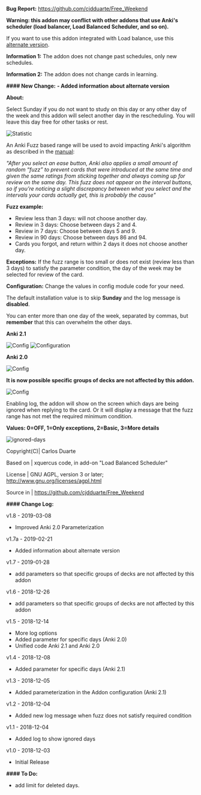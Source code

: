 <b>Bug Report:</b> https://github.com/cjdduarte/Free_Weekend

<b>Warning: this addon may conflict with other addons that use Anki's scheduler (load balancer, Load Balanced Scheduler, and so on).</b>

If you want to use this addon integrated with Load balance, use this <a href="https://github.com/cjdduarte/Free_Weekend_Load_Balancer">alternate version</a>.

<b>Information 1:</b> The addon does not change past schedules, only new schedules.

<b>Information 2:</b> The addon does not change cards in learning.

<b>#### New Change:</b>
<b>- Added information about alternate version</b>

<b>About:</b>

Select Sunday if you do not want to study on this day or any other day of the week and this addon will select another day in the rescheduling.
You will leave this day free for other tasks or rest.

<img src="https://i.ibb.co/c60sYf3/statistic.jpg" alt="Statistic">

An Anki Fuzz based range will be used to avoid impacting Anki's algorithm as described in the <a href="https://apps.ankiweb.net/docs/manual.html#what-spaced-repetition-algorithm-does-anki-use">manual</a>:

<i>"After you select an ease button, Anki also applies a small amount of random “fuzz” to prevent cards that were introduced at the same time and given the same ratings from sticking together and always coming up for review on the same day. This fuzz does not appear on the interval buttons, so if you’re noticing a slight discrepancy between what you select and the intervals your cards actually get, this is probably the cause"</i>

<b>Fuzz example:</b>
- Review less than 3 days: will not choose another day.
- Review in 3 days: Choose between days 2 and 4.
- Review in 7 days: Choose between days 5 and 9.
- Review in 90 days: Choose between days 86 and 94.
- Cards you forgot, and return within 2 days it does not choose another day.

<b>Exceptions:</b>
If the fuzz range is too small or does not exist (review less than 3 days) to satisfy the parameter condition, the day of the week may be selected for review of the card.

<b>Configuration:</b>
Change the values ​​in config module code for your need.

The default installation value is to skip <b>Sunday</b> and the log message is <b>disabled</b>.

You can enter more than one day of the week, separated by commas, but <b>remember</b> that this can overwhelm the other days.

<b>Anki 2.1</b>

<img src="https://i.ibb.co/Xtk0JLq/image.png" alt="Config">

<img src="https://i.ibb.co/zP49j9G/image.png" alt="Configuration">

<b>Anki 2.0</b>

<img src="https://i.ibb.co/CV4BkFM/image.png" alt="Config">

<b>It is now possible specific groups of decks are not affected by this addon.</b>

<img src="https://i.ibb.co/SrYbWDr/image.png" alt="Config">

Enabling log, the addon will show on the screen which days are being ignored when replying to the card.
Or it will display a message that the fuzz range has not met the required minimum condition.

<b>Values: 0=OFF, 1=Only exceptions, 2=Basic, 3=More details</b>

<img src="https://i.ibb.co/h9HX2FX/ignored-days.png" alt="ignored-days">

Copyright(C)| Carlos Duarte

Based on | xquercus code, in add-on "Load Balanced Scheduler"

License | GNU AGPL, version 3 or later; http://www.gnu.org/licenses/agpl.html

Source in | https://github.com/cjdduarte/Free_Weekend

<b> #### Change Log:</b>

v1.8 - 2019-03-08
- Improved Anki 2.0 Parameterization

v1.7a - 2019-02-21
- Added information about alternate version

v1.7 - 2019-01-28
- add parameters so that specific groups of decks are not affected by this addon

v1.6 - 2018-12-26
- add parameters so that specific groups of decks are not affected by this addon

v1.5 - 2018-12-14
- More log options
- Added parameter for specific days (Anki 2.0)
- Unified code Anki 2.1 and Anki 2.0

v1.4 - 2018-12-08
- Added parameter for specific days (Anki 2.1)

v1.3 - 2018-12-05
- Added parameterization in the Addon configuration (Anki 2.1)

v1.2 - 2018-12-04
- Added new log message when fuzz does not satisfy required condition

v1.1  - 2018-12-04
- Added log to show ignored days

v1.0 - 2018-12-03
- Initial Release

<b> #### To Do:</b>
- add limit for deleted days.